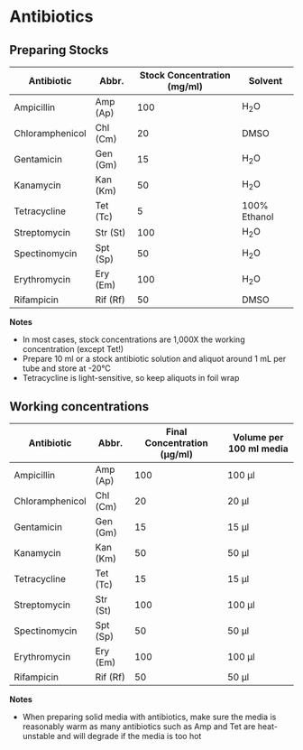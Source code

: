 # Antibiotics

## Preparing Stocks

<table><thead><tr><th>Antibiotic</th><th>Abbr.</th><th data-type="number">Stock Concentration (mg/ml)</th><th>Solvent</th></tr></thead><tbody><tr><td>Ampicillin</td><td>Amp (Ap)</td><td>100</td><td>H<sub>2</sub>O</td></tr><tr><td>Chloramphenicol</td><td>Chl (Cm)</td><td>20</td><td>DMSO</td></tr><tr><td>Gentamicin</td><td>Gen (Gm)</td><td>15</td><td>H<sub>2</sub>O</td></tr><tr><td>Kanamycin</td><td>Kan (Km)</td><td>50</td><td>H<sub>2</sub>O</td></tr><tr><td>Tetracycline</td><td>Tet (Tc)</td><td>5</td><td>100% Ethanol</td></tr><tr><td>Streptomycin</td><td>Str  (St)</td><td>100</td><td>H<sub>2</sub>O</td></tr><tr><td>Spectinomycin</td><td>Spt (Sp)</td><td>50</td><td>H<sub>2</sub>O</td></tr><tr><td>Erythromycin</td><td>Ery (Em)</td><td>100</td><td>H<sub>2</sub>O</td></tr><tr><td>Rifampicin</td><td>Rif (Rf)</td><td>50</td><td>DMSO</td></tr></tbody></table>

**Notes**

* In most cases, stock concentrations are 1,000X the working concentration (except Tet!)
* Prepare 10 ml or a stock antibiotic solution and aliquot around 1 mL per tube and store at -20°C
* Tetracycline is light-sensitive, so keep aliquots in foil wrap

## Working concentrations

<table><thead><tr><th>Antibiotic</th><th>Abbr.</th><th data-type="number">Final Concentration (μg/ml)</th><th>Volume per 100 ml media</th></tr></thead><tbody><tr><td>Ampicillin</td><td>Amp (Ap)</td><td>100</td><td>100 μl</td></tr><tr><td>Chloramphenicol</td><td>Chl (Cm)</td><td>20</td><td>20 μl</td></tr><tr><td>Gentamicin</td><td>Gen (Gm)</td><td>15</td><td>15 μl</td></tr><tr><td>Kanamycin</td><td>Kan (Km)</td><td>50</td><td>50 μl</td></tr><tr><td>Tetracycline</td><td>Tet (Tc)</td><td>15</td><td>15 μl</td></tr><tr><td>Streptomycin</td><td>Str  (St)</td><td>100</td><td>100 μl</td></tr><tr><td>Spectinomycin</td><td>Spt (Sp)</td><td>50</td><td>50 μl</td></tr><tr><td>Erythromycin</td><td>Ery (Em)</td><td>100</td><td>100 μl</td></tr><tr><td>Rifampicin</td><td>Rif (Rf)</td><td>50</td><td>50 μl</td></tr></tbody></table>

**Notes**

* When preparing solid media with antibiotics, make sure the media is reasonably warm as many antibiotics such as Amp and Tet are heat-unstable and will degrade if the media is too hot
